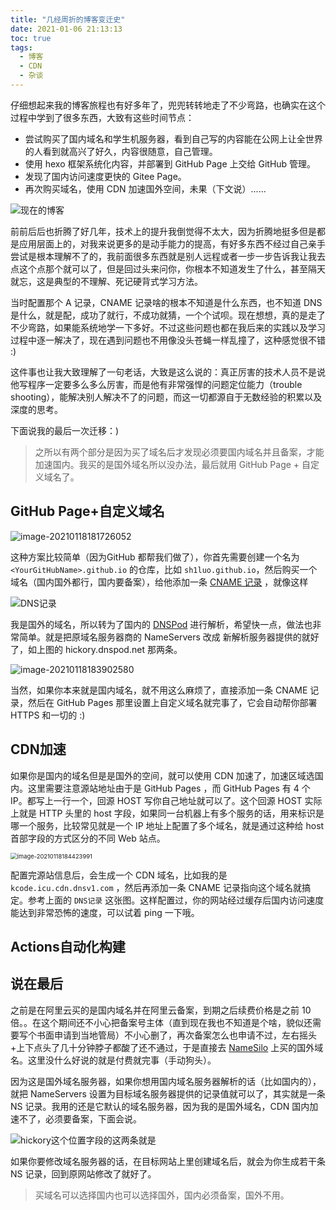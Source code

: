 ```yaml
---
title: "几经周折的博客变迁史"
date: 2021-01-06 21:13:13
toc: true
tags:
  - 博客
  - CDN
  - 杂谈
---
```


仔细想起来我的博客旅程也有好多年了，兜兜转转地走了不少弯路，也确实在这个过程中学到了很多东西，大致有这些时间节点：

- 尝试购买了国内域名和学生机服务器，看到自己写的内容能在公网上让全世界的人看到就高兴了好久，内容很随意，自己管理。
- 使用 hexo 框架系统化内容，并部署到 GitHub Page 上交给 GitHub 管理。
- 发现了国内访问速度更快的 Gitee Page。
- 再次购买域名，使用 CDN 加速国外空间，未果（下文说）......

![现在的博客](https://blogimagee.oss-cn-beijing.aliyuncs.com/images/image-20210118174633253.png)

前前后后也折腾了好几年，技术上的提升我倒觉得不太大，因为折腾地挺多但是都是应用层面上的，对我来说更多的是动手能力的提高，有好多东西不经过自己亲手尝试是根本理解不了的，我前面很多东西就是别人远程或者一步一步告诉我让我去点这个点那个就可以了，但是回过头来问你，你根本不知道发生了什么，甚至隔天就忘，这是典型的不理解、死记硬背式学习方法。

当时配置那个 A 记录，CNAME 记录啥的根本不知道是什么东西，也不知道 DNS 是什么，就是配，成功了就行，不成功就猜，一个个试呗。现在想想，真的是走了不少弯路，如果能系统地学一下多好。不过这些问题也都在我后来的实践以及学习过程中逐一解决了，现在遇到问题也不用像没头苍蝇一样乱撞了，这种感觉很不错 :)

这件事也让我大致理解了一句老话，大致是这么说的：真正厉害的技术人员不是说他写程序一定要多么多么厉害，而是他有非常强悍的问题定位能力（trouble shooting），能解决别人解决不了的问题，而这一切都源自于无数经验的积累以及深度的思考。

下面说我的最后一次迁移：)

> 之所以有两个部分是因为买了域名后才发现必须要国内域名并且备案，才能加速国内。我买的是国外域名所以没办法，最后就用 GitHub Page + 自定义域名了。

## GitHub Page+自定义域名

<img src="https://blogimagee.oss-cn-beijing.aliyuncs.com/images/image-20210118181726052.png" alt="image-20210118181726052"  />

这种方案比较简单（因为GitHub 都帮我们做了），你首先需要创建一个名为 `<YourGitHubName>.github.io` 的仓库，比如 `sh1luo.github.io`，然后购买一个域名（国内国外都行，国内要备案），给他添加一条 [CNAME 记录](https://baike.baidu.com/item/CNAME/9845877?fr=aladdin) ，就像这样

![DNS记录](https://blogimagee.oss-cn-beijing.aliyuncs.com/images/image-20210119101326692.png)

我是国外的域名，所以转为了国内的 [DNSPod](https://www.dnspod.cn/) 进行解析，希望快一点，做法也非常简单。就是把原域名服务器商的 NameServers 改成 新解析服务器提供的就好了，如上图的 hickory.dnspod.net 那两条。

![image-20210118183902580](https://blogimagee.oss-cn-beijing.aliyuncs.com/images/image-20210118183902580.png)

当然，如果你本来就是国内域名，就不用这么麻烦了，直接添加一条 CNAME 记录，然后在 GitHub Pages 那里设置上自定义域名就完事了，它会自动帮你部署 HTTPS 和一切的 :)

## CDN加速

如果你是国内的域名但是是国外的空间，就可以使用 CDN 加速了，加速区域选国内。这里需要注意源站地址由于是 GitHub Pages ，而 GitHub Pages 有 4 个 IP。都写上一行一个，回源 HOST 写你自己地址就可以了。这个回源 HOST 实际上就是 HTTP 头里的 host 字段，如果同一台机器上有多个服务的话，用来标识是哪一个服务，比较常见就是一个 IP 地址上配置了多个域名，就是通过这种给 host 首部字段的方式区分的不同 Web 站点。

<img src="https://blogimagee.oss-cn-beijing.aliyuncs.com/images/image-20210118184423991.png" alt="image-20210118184423991" style="zoom:67%;" />

配置完源站信息后，会生成一个 CDN 域名，比如我的是 `kcode.icu.cdn.dnsv1.com` ，然后再添加一条 CNAME 记录指向这个域名就搞定。参考上面的 `DNS记录` 这张图。这样配置过，你的网站经过缓存后国内访问速度能达到非常恐怖的速度，可以试着 ping 一下哦。

## Actions自动化构建



## 说在最后



之前是在阿里云买的是国内域名并在阿里云备案，到期之后续费价格是之前 10 倍。。在这个期间还不小心把备案号主体（直到现在我也不知道是个啥，貌似还需要写个书面申请到当地管局）不小心删了，再次备案怎么也申请不过，左右摇头+上下点头了几十分钟脖子都酸了还不通过，于是直接去 [NameSilo](https://www.namesilo.com/) 上买的国外域名。这里没什么好说的就是付费就完事（手动狗头）。



因为这是国外域名服务器，如果你想用国内域名服务器解析的话（比如国内的），就把 NameServers 设置为目标域名服务器提供的记录值就可以了，其实就是一条 NS 记录。我用的还是它默认的域名服务器，因为我的是国外域名，CDN 国内加速不了，必须要备案，下面会说。

![hickory这个位置字段的这两条就是](https://blogimagee.oss-cn-beijing.aliyuncs.com/images/image-20210117164512937.png)

如果你要修改域名服务器的话，在目标网站上里创建域名后，就会为你生成若干条 NS 记录，回到原网站修改了就好了。

> 买域名可以选择国内也可以选择国外，国内必须备案，国外不用。
